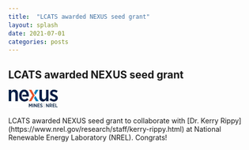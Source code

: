 ```yaml
---
title:  "LCATS awarded NEXUS seed grant"
layout: splash
date: 2021-07-01
categories: posts
---
```


## LCATS awarded NEXUS seed grant
<p align="left">
  <img src="/assets/images/news/nexus_logo_rgb_digital.jpg" width="20%" height="20%">
</p>
LCATS awarded NEXUS seed grant to collaborate with [Dr. Kerry Rippy](https://www.nrel.gov/research/staff/kerry-rippy.html) at National Renewable Energy Laboratory (NREL). Congrats! 